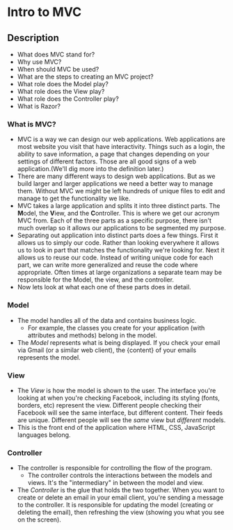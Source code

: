 # Intro to MVC
## Description
- What does MVC stand for?
- Why use MVC?
- When should MVC be used?
- What are the steps to creating an MVC project?
- What role does the Model play?
- What role does the View play?
- What role does the Controller play?
- What is Razor?

### What is MVC?
- MVC is a way we can design our web applications. Web applications are most website you visit that have interactivity. Things such as a login, the ability to save information, a page that changes depending on your settings of different factors. Those are all good signs of a web application.(We'll dig more into the definition later.)
- There are many different ways to design web applications. But as we build larger and larger applications we need a better way to manage them. Without MVC we might be left hundreds of unique files to edit and manage to get the functionality we like.
- MVC takes a large application and splits it into three distinct parts. The **M**odel, the **V**iew, and the **C**ontroller. This is where we get our acronym MVC from. Each of the three parts as a specific purpose, there isn't much overlap so it allows our applications to be segmented my purpose.
- Separating out application into distinct parts does a few things. First it allows us to simply our code. Rather than looking everywhere it allows us to look in part that matches the functionality we're looking for. Next it allows us to reuse our code. Instead of writing unique code for each part, we can write more generalized and reuse the code where appropriate. Often times at large organizations a separate team may be responsible for the Model, the view, and the controller.
- Now lets look at what each one of these parts does in detail.


### Model
- The model handles all of the data and contains business logic.
  - For example, the classes you create for your application (with attributes and methods) belong in the model.
- The *Model* represents what is being displayed. If you check your email via Gmail (or a similar web client), the {content} of your emails represents the model.

### View
- The *View* is how the model is shown to the user. The interface you're looking at when you're checking Facebook, including its styling (fonts, borders, etc) represent the view. Different people checking their Facebook will see the same interface, but different content. Their feeds are unique. Different people will see the *same* view but *different* models.
- This is the front end of the application where HTML, CSS, JavaScript languages belong.

### Controller
- The controller is responsible for controlling the flow of the program.
  - The controller controls the interactions between the models and views. It's the "intermediary" in between the model and view.
- The *Controller* is the glue that holds the two together. When you want to create or delete an email in your email client, you're sending a message to the controller. It is responsible for updating the model (creating or deleting the email), then refreshing the view (showing you what you see on the screen).
